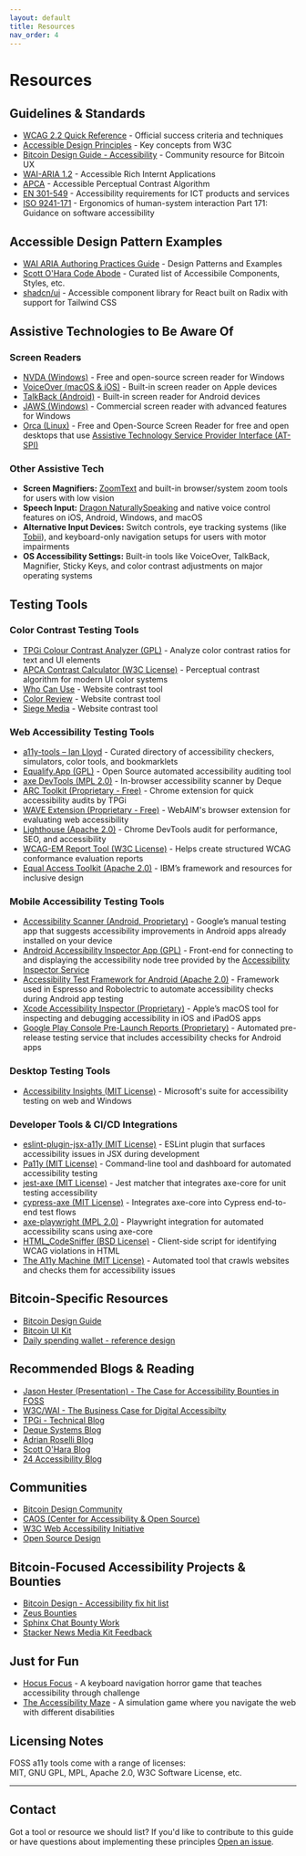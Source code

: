 ```yaml
---
layout: default
title: Resources
nav_order: 4
---
```


# Resources

## Guidelines & Standards

- [WCAG 2.2 Quick Reference](https://www.w3.org/WAI/WCAG22/quickref/) - Official success criteria and techniques
- [Accessible Design Principles](https://www.w3.org/WAI/fundamentals/accessibility-principles/) - Key concepts from W3C
- [Bitcoin Design Guide - Accessibility](https://bitcoin.design/guide/designing-products/accessibility/) - Community resource for Bitcoin UX
- [WAI-ARIA 1.2](https://www.w3.org/TR/wai-aria-1.2/) - Accessible Rich Internt Applications
- [APCA](https://github.com/myndex) - Accessible Perceptual Contrast Algorithm
- [EN 301-549](https://www.etsi.org/deliver/etsi_en/301500_301599/301549/03.02.01_60/en_301549v030201p.pdf) - Accessibility requirements for ICT products and services
- [ISO 9241-171](https://www.iso.org/standard/39080.html) - Ergonomics of human-system interaction Part 171: Guidance on software accessibility


## Accessible Design Pattern Examples

- [WAI ARIA Authoring Practices Guide](https://www.w3.org/WAI/ARIA/apg/) -  Design Patterns and Examples 
- [Scott O'Hara Code Abode](https://www.scottohara.me/code/) - Curated list of Accessibile Components, Styles, etc.
- [shadcn/ui](https://ui.shadcn.com/) - Accessible component library for React built on Radix with support for Tailwind CSS

## Assistive Technologies to Be Aware Of

### Screen Readers

- [NVDA (Windows)](https://www.nvaccess.org/) - Free and open-source screen reader for Windows
- [VoiceOver (macOS & iOS)](https://support.apple.com/guide/iphone/turn-on-and-practice-voiceover-iph3e2e415f/ios) - Built-in screen reader on Apple devices
- [TalkBack (Android)](https://support.google.com/accessibility/android/answer/6007100) - Built-in screen reader for Android devices
- [JAWS (Windows)](https://www.freedomscientific.com/products/software/jaws/) - Commercial screen reader with advanced features for Windows
- [Orca (Linux)](https://orca.gnome.org/) - Free and Open-Source Screen Reader for free and open desktops that use [Assistive Technology Service Provider Interface (AT-SPI)](https://www.freedesktop.org/wiki/Accessibility/AT-SPI2/)


### Other Assistive Tech

- **Screen Magnifiers:** [ZoomText](https://www.zoomtext.com/) and built-in browser/system zoom tools for users with low vision
- **Speech Input:** [Dragon NaturallySpeaking](https://www.nuance.com/dragon.html) and native voice control features on iOS, Android, Windows, and macOS
- **Alternative Input Devices:** Switch controls, eye tracking systems (like [Tobii](https://www.tobii.com/)), and keyboard-only navigation setups for users with motor impairments
- **OS Accessibility Settings:** Built-in tools like VoiceOver, TalkBack, Magnifier, Sticky Keys, and color contrast adjustments on major operating systems 


## Testing Tools

### Color Contrast Testing Tools

- [TPGi Colour Contrast Analyzer (GPL)](https://www.tpgi.com/color-contrast-checker/) - Analyze color contrast ratios for text and UI elements
- [APCA Contrast Calculator (W3C License)](https://apcacontrast.com/) - Perceptual contrast algorithm for modern UI color systems
- [Who Can Use](https://www.whocanuse.com/) - Website contrast tool
- [Color Review](https://color.review/) - Website contrast tool
- [Siege Media](https://www.siegemedia.com/contrast-ratio) - Website contrast tool

### Web Accessibility Testing Tools

- [a11y-tools – Ian Lloyd](https://a11y-tools.com/) - Curated directory of accessibility checkers, simulators, color tools, and bookmarklets
- [Equalify.App (GPL)](https://equalify.app) - Open Source automated accessibility auditing tool
- [axe DevTools (MPL 2.0)](https://www.deque.com/axe/) - In-browser accessibility scanner by Deque
- [ARC Toolkit (Proprietary - Free)](https://www.tpgi.com/arc-platform/arc-toolkit/) - Chrome extension for quick accessibility audits by TPGi
- [WAVE Extension (Proprietary - Free)](https://wave.webaim.org/extension/) - WebAIM's browser extension for evaluating web accessibility
- [Lighthouse (Apache 2.0)](https://developers.google.com/web/tools/lighthouse) - Chrome DevTools audit for performance, SEO, and accessibility
- [WCAG-EM Report Tool (W3C License)](https://www.w3.org/WAI/eval/report-tool/) - Helps create structured WCAG conformance evaluation reports
- [Equal Access Toolkit (Apache 2.0)](https://www.ibm.com/able/toolkit) - IBM’s framework and resources for inclusive design


### Mobile Accessibility Testing Tools

- [Accessibility Scanner (Android, Proprietary)](https://play.google.com/store/apps/details?id=com.google.android.apps.accessibility.auditor) - Google’s manual testing app that suggests accessibility improvements in Android apps already installed on your device
- [Android Accessibility Inspector App (GPL)](https://github.com/jwlilly/Android-Accessibility-Inspector-App) - Front-end for connecting to and displaying the accessibility node tree provided by the [Accessibility Inspector Service](https://github.com/jwlilly/Accessibility-Inspector-Service)
- [Accessibility Test Framework for Android (Apache 2.0)](https://github.com/google/Accessibility-Test-Framework-for-Android) - Framework used in Espresso and Robolectric to automate accessibility checks during Android app testing
- [Xcode Accessibility Inspector (Proprietary)](https://developer.apple.com/documentation/accessibility/accessibility-inspector) - Apple’s macOS tool for inspecting and debugging accessibility in iOS and iPadOS apps
- [Google Play Console Pre-Launch Reports (Proprietary)](https://support.google.com/googleplay/android-developer/answer/7002270) - Automated pre-release testing service that includes accessibility checks for Android apps

### Desktop Testing Tools

- [Accessibility Insights (MIT License)](https://accessibilityinsights.io/) - Microsoft's suite for accessibility testing on web and Windows

### Developer Tools & CI/CD Integrations

- [eslint-plugin-jsx-a11y (MIT License)](https://www.npmjs.com/package/eslint-plugin-jsx-a11y) - ESLint plugin that surfaces accessibility issues in JSX during development
- [Pa11y (MIT License)](https://pa11y.org/) - Command-line tool and dashboard for automated accessibility testing
- [jest-axe (MIT License)](https://github.com/nickcolley/jest-axe) - Jest matcher that integrates axe-core for unit testing accessibility
- [cypress-axe (MIT License)](https://github.com/component-driven/cypress-axe) - Integrates axe-core into Cypress end-to-end test flows
- [axe-playwright (MPL 2.0)](https://github.com/abhinaba-ghosh/axe-playwright) - Playwright integration for automated accessibility scans using axe-core
- [HTML_CodeSniffer (BSD License)](https://squizlabs.github.io/HTML_CodeSniffer/) - Client-side script for identifying WCAG violations in HTML
- [The A11y Machine (MIT License)](https://github.com/liip/TheA11yMachine) - Automated tool that crawls websites and checks them for accessibility issues


## Bitcoin-Specific Resources

- [Bitcoin Design Guide](https://bitcoin.design/guide/)
- [Bitcoin UI Kit](https://www.figma.com/community/file/916680391812923706/bitcoin-ui-kit)
- [Daily spending wallet - reference design](https://bitcoin.design/guide/daily-spending-wallet/)

## Recommended Blogs & Reading

- [Jason Hester (Presentation) - The Case for Accessibility Bounties in FOSS](https://stacker.news/items/912324)
- [W3C/WAI - The Business Case for Digital Accessibilty](https://www.w3.org/WAI/business-case/)
- [TPGi - Technical Blog](https://www.tpgi.com/technical/)
- [Deque Systems Blog](https://www.deque.com/blog/)
- [Adrian Roselli Blog](https://adrianroselli.com/)
- [Scott O'Hara Blog](https://www.scottohara.me/)
- [24 Accessibility Blog](https://www.24a11y.com/)


## Communities

- [Bitcoin Design Community](https://bitcoin.design/join/)
- [CAOS (Center for Accessibility & Open Source)](https://caos.org/)
- [W3C Web Accessibility Initiative](https://www.w3.org/WAI/)
- [Open Source Design](https://opensourcedesign.net/)


## Bitcoin-Focused Accessibility Projects & Bounties

- [Bitcoin Design - Accessibility fix hit list](https://github.com/BitcoinDesign/Meta/issues/516)
- [Zeus Bounties](https://github.com/ZeusLN/zeus/blob/master/docs/Bounties.md#accessibility-fixes)
- [Sphinx Chat Bounty Work](https://github.com/stakwork/sphinx-tribes-frontend/issues/1040)
- [Stacker News Media Kit Feedback](https://github.com/stackernews/stacker.news/issues/1922)

## Just for Fun

- [Hocus Focus](https://jekyll-themes.com/hteumeuleu/hocus-focus) - A keyboard navigation horror game that teaches accessibility through challenge
- [The Accessibility Maze](https://games.de.torontomu.ca/amaze/#/) - A simulation game where you navigate the web with different disabilities


## Licensing Notes

FOSS a11y tools come with a range of licenses:  
MIT, GNU GPL, MPL, Apache 2.0, W3C Software License, etc.

---

## Contact

Got a tool or resource we should list? If you'd like to contribute to this guide or have questions about implementing these principles [Open an issue](https://github.com/jason-me/bitcoin-universal-design/issues).